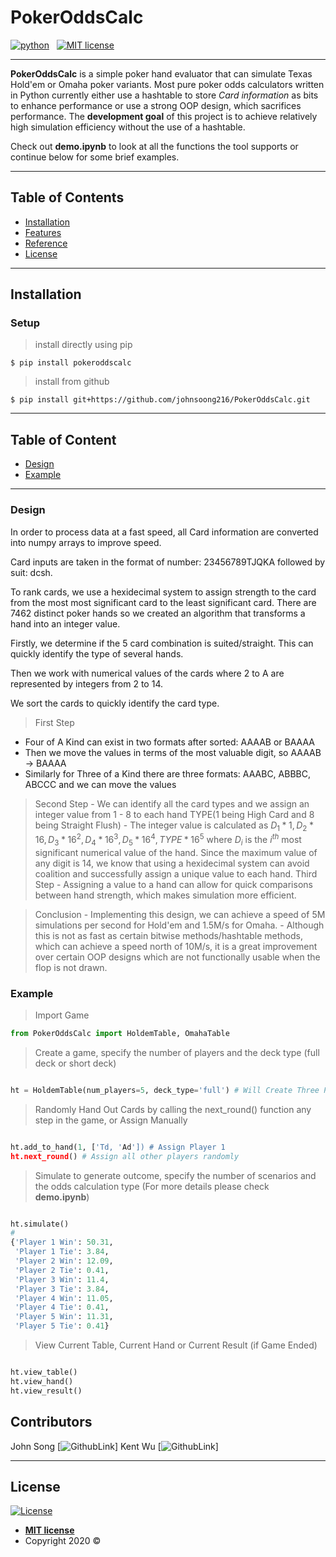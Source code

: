 # PokerOddsCalc

<p align="left">
    <a href="https://www.python.org/">
        <img src="https://ForTheBadge.com/images/badges/made-with-python.svg"
            alt="python"></a> &nbsp;
    <a href="https://opensource.org/licenses/MIT">
        <img src="https://img.shields.io/badge/License-MIT-brightgreen.svg?style=flat-square"
            alt="MIT license"></a> &nbsp;
</p>

---

**PokerOddsCalc** is a simple poker hand evaluator that can simulate Texas Hold'em or Omaha poker variants. 
Most pure poker odds calculators written in Python currently either use a hashtable to store *Card information* as bits to enhance performance or use a strong OOP design, which sacrifices performance. The **development goal** of this project is to achieve relatively high simulation efficiency without the use of a hashtable.

Check out **demo.ipynb** to look at all the functions the tool supports or continue below for some brief examples.

---

## Table of Contents


- [Installation](#installation)
- [Features](#features)
- [Reference](#reference)
- [License](#license)

---

## Installation

### Setup

> install directly using pip

```shell
$ pip install pokeroddscalc
```

> install from github

```shell
$ pip install git+https://github.com/johnsoong216/PokerOddsCalc.git
```

---

## Table of Content
- [Design](##design)
- [Example](##Example)

---
### Design

In order to process data at a fast speed, all Card information are converted into numpy arrays to improve speed.

Card inputs are taken in the format of number: 23456789TJQKA followed by suit: dcsh. 

To rank cards, we use a hexidecimal system to assign strength to the card from the most most significant card to the least significant card. There are 7462 distinct poker hands so we created an algorithm that transforms a hand into an integer value.

Firstly, we determine if the 5 card combination is suited/straight. This can quickly identify the type of several hands.

Then we work with numerical values of the cards where 2 to A are represented by integers from 2 to 14. 

We sort the cards to quickly identify the card type.

> First Step
   - Four of A Kind can exist in two formats after sorted: AAAAB or BAAAA
   - Then we move the values in terms of the most valuable digit, so AAAAB -> BAAAA
   - Similarly for Three of a Kind there are three formats: AAABC, ABBBC, ABCCC and we can move the values
> Second Step
    - We can identify all the card types and we assign an integer value from 1 - 8 to each hand TYPE(1 being High Card and 8 being Straight Flush)
    - The integer value is calculated as $D_1 * 1, D_2 * 16, D_3 * 16^2, D_4 * 16^3, D_5 * 16^4, TYPE * 16^5$ where $D_i$ is the $i^{th}$ most significant numerical value of the hand. Since the maximum value of any digit is 14, we know that using a hexidecimal system can avoid coalition and successfully assign a unique value to each hand.
> Third Step
    - Assigning a value to a hand can allow for quick comparisons between hand strength, which makes simulation more efficient.
    
> Conclusion
    - Implementing this design, we can achieve a speed of 5M simulations per second for Hold'em and 1.5M/s for Omaha.
    - Although this is not as fast as certain bitwise methods/hashtable methods, which can achieve a speed north of 10M/s, it is a great improvement over certain OOP designs which are not functionally usable when the flop is not drawn.

### Example

> Import Game

```python
from PokerOddsCalc import HoldemTable, OmahaTable
```
> Create a game, specify the number of players and the deck type (full deck or short deck)

```python

ht = HoldemTable(num_players=5, deck_type='full') # Will Create Three Players: Player 1 - 5

```
> Randomly Hand Out Cards by calling the next_round() function any step in the game, or Assign Manually

```python

ht.add_to_hand(1, ['Td, 'Ad']) # Assign Player 1
ht.next_round() # Assign all other players randomly

```
> Simulate to generate outcome, specify the number of scenarios and the odds calculation type (For more details please check **demo.ipynb**)

```python

ht.simulate()
#
{'Player 1 Win': 50.31,
 'Player 1 Tie': 3.84,
 'Player 2 Win': 12.09,
 'Player 2 Tie': 0.41,
 'Player 3 Win': 11.4,
 'Player 3 Tie': 3.84,
 'Player 4 Win': 11.05,
 'Player 4 Tie': 0.41,
 'Player 5 Win': 11.31,
 'Player 5 Tie': 0.41}
```

> View Current Table, Current Hand or Current Result (if Game Ended)

```python

ht.view_table()
ht.view_hand()
ht.view_result()

```

## Contributors
John Song [![GithubLink](https://github.com/johnsoong216)]
Kent Wu [![GithubLink](https://github.com/Kentwhf)]

---

## License

[![License](http://img.shields.io/:license-mit-blue.svg?style=flat-square)](http://badges.mit-license.org)

- **[MIT license](http://opensource.org/licenses/mit-license.php)**
- Copyright 2020 ©
